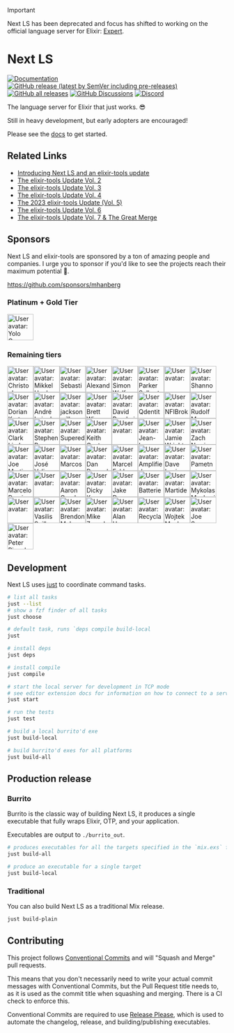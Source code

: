 > [!IMPORTANT]
> Next LS has been deprecated and focus has shifted to working on the official language server for Elixir: [Expert](https://github.com/elixir-lang/expert).

# Next LS

[![Documentation](https://img.shields.io/badge/Next_LS-Documentation-gold)](https://www.elixir-tools.dev/docs/next-ls/quickstart)
[![GitHub release (latest by SemVer including pre-releases)](https://img.shields.io/github/downloads-pre/elixir-tools/next-ls/latest/total?label=Downloads%20-%20Latest%20Release)](https://github.com/elixir-tools/next-ls/releases)
[![GitHub all releases](https://img.shields.io/github/downloads/elixir-tools/next-ls/total?label=Downloads%20(Total))](https://github.com/elixir-tools/next-ls/releases)
[![GitHub Discussions](https://img.shields.io/github/discussions/elixir-tools/discussions)](https://github.com/orgs/elixir-tools/discussions)
[![Discord](https://img.shields.io/badge/Discord-5865F3?style=flat&logo=discord&logoColor=white&link=https://discord.gg/nNDMwTJ8)](https://discord.gg/6XdGnxVA2A)

The language server for Elixir that just works. 😎

Still in heavy development, but early adopters are encouraged!

Please see the [docs](https://www.elixir-tools.dev/docs/next-ls/quickstart) to get started.

## Related Links

- [Introducing Next LS and an elixir-tools update](https://www.elixir-tools.dev/news/introducing-next-ls-and-an-elixir-tools-update/)
- [The elixir-tools Update Vol. 2](https://www.elixir-tools.dev/news/the-elixir-tools-update-vol-2/)
- [The elixir-tools Update Vol. 3](https://www.elixir-tools.dev/news/the-elixir-tools-update-vol-3/)
- [The elixir-tools Update Vol. 4](https://www.elixir-tools.dev/news/the-elixir-tools-update-vol-4/)
- [The 2023 elixir-tools Update (Vol. 5) ](https://www.elixir-tools.dev/news/the-2023-elixir-tools-update-vol-5/)
- [The elixir-tools Update Vol. 6](https://www.elixir-tools.dev/news/the-elixir-tools-update-vol-6/)
- [The elixir-tools Update Vol. 7 & The Great Merge](https://www.elixir-tools.dev/news/the-elixir-tools-update-vol-7/)

## Sponsors

Next LS and elixir-tools are sponsored by a ton of amazing people and companies. I urge you to sponsor if you'd like to see the projects reach their maximum potential 🚀.

https://github.com/sponsors/mhanberg

### Platinum + Gold Tier

<!-- gold --><a href="https://github.com/coingaming"><img src="https:&#x2F;&#x2F;github.com&#x2F;coingaming.png" width="60px" alt="User avatar: Yolo Group" /></a><!-- gold -->

### Remaining tiers

<!-- rest --><a href="https://github.com/cigrainger"><img src="https:&#x2F;&#x2F;github.com&#x2F;cigrainger.png" width="60px" alt="User avatar: Christopher Grainger" /></a><a href="https://github.com/mikl"><img src="https:&#x2F;&#x2F;github.com&#x2F;mikl.png" width="60px" alt="User avatar: Mikkel Høgh" /></a><a href="https://github.com/shenaor"><img src="https:&#x2F;&#x2F;github.com&#x2F;shenaor.png" width="60px" alt="User avatar: Sebastian Henao" /></a><a href="https://github.com/akoutmos"><img src="https:&#x2F;&#x2F;github.com&#x2F;akoutmos.png" width="60px" alt="User avatar: Alexander Koutmos" /></a><a href="https://github.com/simon-wolf"><img src="https:&#x2F;&#x2F;github.com&#x2F;simon-wolf.png" width="60px" alt="User avatar: Simon Wolf" /></a><a href="https://github.com/sorentwo"><img src="https:&#x2F;&#x2F;github.com&#x2F;sorentwo.png" width="60px" alt="User avatar: Parker Selbert" /></a><a href="https://github.com/chriscrabtree"><img src="https:&#x2F;&#x2F;github.com&#x2F;chriscrabtree.png" width="60px" alt="User avatar: " /></a><a href="https://github.com/sorenone"><img src="https:&#x2F;&#x2F;github.com&#x2F;sorenone.png" width="60px" alt="User avatar: Shannon Selbert" /></a><a href="https://github.com/dkarter"><img src="https:&#x2F;&#x2F;github.com&#x2F;dkarter.png" width="60px" alt="User avatar: Dorian Karter" /></a><a href="https://github.com/andrepaes"><img src="https:&#x2F;&#x2F;github.com&#x2F;andrepaes.png" width="60px" alt="User avatar: André Luiz da Fonsêca Paes" /></a><a href="https://github.com/dyackson"><img src="https:&#x2F;&#x2F;github.com&#x2F;dyackson.png" width="60px" alt="User avatar: jackson millsaps" /></a><a href="https://github.com/brettwise"><img src="https:&#x2F;&#x2F;github.com&#x2F;brettwise.png" width="60px" alt="User avatar: Brett Wise" /></a><a href="https://github.com/dbernheisel"><img src="https:&#x2F;&#x2F;github.com&#x2F;dbernheisel.png" width="60px" alt="User avatar: David Bernheisel" /></a><a href="https://github.com/qdentity"><img src="https:&#x2F;&#x2F;github.com&#x2F;qdentity.png" width="60px" alt="User avatar: Qdentity" /></a><a href="https://github.com/NFIBrokerage"><img src="https:&#x2F;&#x2F;github.com&#x2F;NFIBrokerage.png" width="60px" alt="User avatar: NFIBrokerage" /></a><a href="https://github.com/RudolfMan"><img src="https:&#x2F;&#x2F;github.com&#x2F;RudolfMan.png" width="60px" alt="User avatar: Rudolf Manusadzhian" /></a><a href="https://github.com/clark-lindsay"><img src="https:&#x2F;&#x2F;github.com&#x2F;clark-lindsay.png" width="60px" alt="User avatar: Clark Lindsay" /></a><a href="https://github.com/sb8244"><img src="https:&#x2F;&#x2F;github.com&#x2F;sb8244.png" width="60px" alt="User avatar: Stephen Bussey" /></a><a href="https://github.com/getsupered"><img src="https:&#x2F;&#x2F;github.com&#x2F;getsupered.png" width="60px" alt="User avatar: Supered" /></a><a href="https://github.com/kgautreaux"><img src="https:&#x2F;&#x2F;github.com&#x2F;kgautreaux.png" width="60px" alt="User avatar: Keith Gautreaux" /></a><a href="https://github.com/szTheory"><img src="https:&#x2F;&#x2F;github.com&#x2F;szTheory.png" width="60px" alt="User avatar: " /></a><a href="https://github.com/jlgeering"><img src="https:&#x2F;&#x2F;github.com&#x2F;jlgeering.png" width="60px" alt="User avatar: Jean-Luc Geering" /></a><a href="https://github.com/jwright"><img src="https:&#x2F;&#x2F;github.com&#x2F;jwright.png" width="60px" alt="User avatar: Jamie Wright" /></a><a href="https://github.com/znorris"><img src="https:&#x2F;&#x2F;github.com&#x2F;znorris.png" width="60px" alt="User avatar: Zach Norris" /></a><a href="https://github.com/capitalist"><img src="https:&#x2F;&#x2F;github.com&#x2F;capitalist.png" width="60px" alt="User avatar: Joe Martinez" /></a><a href="https://github.com/josevalim"><img src="https:&#x2F;&#x2F;github.com&#x2F;josevalim.png" width="60px" alt="User avatar: José Valim" /></a><a href="https://github.com/ideaMarcos"><img src="https:&#x2F;&#x2F;github.com&#x2F;ideaMarcos.png" width="60px" alt="User avatar: Marcos" /></a><a href="https://github.com/ddresselhaus"><img src="https:&#x2F;&#x2F;github.com&#x2F;ddresselhaus.png" width="60px" alt="User avatar: Dan Dresselhaus" /></a><a href="https://github.com/marcelfahle"><img src="https:&#x2F;&#x2F;github.com&#x2F;marcelfahle.png" width="60px" alt="User avatar: Marcel Fahle" /></a><a href="https://github.com/amplifiedai"><img src="https:&#x2F;&#x2F;github.com&#x2F;amplifiedai.png" width="60px" alt="User avatar: Amplified" /></a><a href="https://github.com/davydog187"><img src="https:&#x2F;&#x2F;github.com&#x2F;davydog187.png" width="60px" alt="User avatar: Dave Lucia" /></a><a href="https://github.com/sa-hr"><img src="https:&#x2F;&#x2F;github.com&#x2F;sa-hr.png" width="60px" alt="User avatar: Pametno Računovodstvo - SmartAccount" /></a><a href="https://github.com/marpo60"><img src="https:&#x2F;&#x2F;github.com&#x2F;marpo60.png" width="60px" alt="User avatar: Marcelo Dominguez" /></a><a href="https://github.com/jyc"><img src="https:&#x2F;&#x2F;github.com&#x2F;jyc.png" width="60px" alt="User avatar: " /></a><a href="https://github.com/agundy"><img src="https:&#x2F;&#x2F;github.com&#x2F;agundy.png" width="60px" alt="User avatar: Aaron Gunderson" /></a><a href="https://github.com/dickykuang"><img src="https:&#x2F;&#x2F;github.com&#x2F;dickykuang.png" width="60px" alt="User avatar: Dicky Kuang" /></a><a href="https://github.com/bravely"><img src="https:&#x2F;&#x2F;github.com&#x2F;bravely.png" width="60px" alt="User avatar: Jake Demarest-Mays" /></a><a href="https://github.com/batteries-included"><img src="https:&#x2F;&#x2F;github.com&#x2F;batteries-included.png" width="60px" alt="User avatar: Batteries Included" /></a><a href="https://github.com/martide"><img src="https:&#x2F;&#x2F;github.com&#x2F;martide.png" width="60px" alt="User avatar: Martide" /></a><a href="https://github.com/Neophen"><img src="https:&#x2F;&#x2F;github.com&#x2F;Neophen.png" width="60px" alt="User avatar: Mykolas Mankevicius" /></a><a href="https://github.com/bo0tzz"><img src="https:&#x2F;&#x2F;github.com&#x2F;bo0tzz.png" width="60px" alt="User avatar: " /></a><a href="https://github.com/vasspilka"><img src="https:&#x2F;&#x2F;github.com&#x2F;vasspilka.png" width="60px" alt="User avatar: Vasilis Spilka" /></a><a href="https://github.com/brendon9x"><img src="https:&#x2F;&#x2F;github.com&#x2F;brendon9x.png" width="60px" alt="User avatar: Brendon McLean" /></a><a href="https://github.com/zorn"><img src="https:&#x2F;&#x2F;github.com&#x2F;zorn.png" width="60px" alt="User avatar: Mike Zornek" /></a><a href="https://github.com/ahey"><img src="https:&#x2F;&#x2F;github.com&#x2F;ahey.png" width="60px" alt="User avatar: Alan Heywood" /></a><a href="https://github.com/recycla"><img src="https:&#x2F;&#x2F;github.com&#x2F;recycla.png" width="60px" alt="User avatar: Recycla" /></a><a href="https://github.com/wojtekmach"><img src="https:&#x2F;&#x2F;github.com&#x2F;wojtekmach.png" width="60px" alt="User avatar: Wojtek Mach" /></a><a href="https://github.com/jswny"><img src="https:&#x2F;&#x2F;github.com&#x2F;jswny.png" width="60px" alt="User avatar: Joe Sweeney" /></a><a href="https://github.com/Pringels"><img src="https:&#x2F;&#x2F;github.com&#x2F;Pringels.png" width="60px" alt="User avatar: Peter Ringelmann" /></a><!-- rest -->

## Development

Next LS uses [just](https://github.com/casey/just) to coordinate command tasks.

```bash
# list all tasks
just --list
# show a fzf finder of all tasks
just choose

# default task, runs `deps compile build-local
just

# install deps
just deps

# install compile
just compile

# start the local server for development in TCP mode
# see editor extension docs for information on how to connect to a server in TCP mode
just start

# run the tests
just test

# build a local burrito'd exe
just build-local

# build burrito'd exes for all platforms
just build-all
```

## Production release

### Burrito

Burrito is the classic way of building Next LS, it produces a single executable that fully wraps Elixir, OTP, and your application.

Executables are output to `./burrito_out`.

```bash
# produces executables for all the targets specified in the `mix.exs` file
just build-all

# produce an executable for a single target
just build-local
```

### Traditional

You can also build Next LS as a traditional Mix release.

```bash
just build-plain
```

## Contributing

This project follows [Conventional Commits](https://www.conventionalcommits.org/en/v1.0.0/) and will "Squash and Merge" pull requests. 

This means that you don't necessarily need to write your actual commit messages with Conventional Commits, but the Pull Request title needs to, as it is used as the commit title when squashing and merging. There is a CI check to enforce this.

Conventional Commits are required to use [Release Please](https://github.com/googleapis/release-please), which is used to automate the changelog, release, and building/publishing executables.
